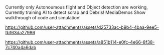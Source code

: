 Currently only Autonoumous flight and Object detection are working, Currently training AI to detect scrap and Debris! MediaDemos Show walkthrough of code and simulation!



https://github.com/user-attachments/assets/d25733ac-b9b4-4baa-9ee5-fb163da27986







https://github.com/user-attachments/assets/a851b114-e0fc-4e66-8f38-7c740a4a6dab

